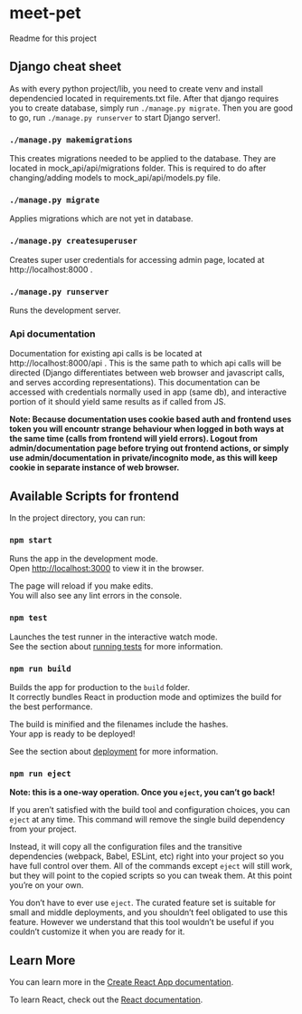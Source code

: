 # meet-pet

Readme for this project

## Django cheat sheet

As with every python project/lib, you need to create venv and install dependencied located in requirements.txt file.
After that django requires you to create database, simply run `./manage.py migrate`. Then you are good to go, run
`./manage.py runserver` to start Django server!.

### `./manage.py makemigrations`
This creates migrations needed to be applied to the database. They are located in mock_api/api/migrations folder.
This is required to do after changing/adding models to mock_api/api/models.py file.

### `./manage.py migrate`
Applies migrations which are not yet in database.

### `./manage.py createsuperuser`
Creates super user credentials for accessing admin page, located at http://localhost:8000 .

### `./manage.py runserver`
Runs the development server.

### Api documentation
Documentation for existing api calls is be located at http://localhost:8000/api . This is the same path to which
api calls will be directed (Django differentiates between web browser and javascript calls, and serves according representations).
This documentation can be accessed with credentials normally used in app (same db), and interactive portion of it
should yield same results as if called from JS.

**Note: Because documentation uses cookie based auth and frontend uses token you will encountr strange behaviour when logged in
both ways at the same time (calls from frontend will yield errors). Logout from admin/documentation page before trying out frontend
actions, or simply use admin/documentation in private/incognito mode, as this will keep cookie in separate instance of web browser.**


## Available Scripts for frontend

In the project directory, you can run:

### `npm start`

Runs the app in the development mode.\
Open [http://localhost:3000](http://localhost:3000) to view it in the browser.

The page will reload if you make edits.\
You will also see any lint errors in the console.

### `npm test`

Launches the test runner in the interactive watch mode.\
See the section about [running tests](https://facebook.github.io/create-react-app/docs/running-tests) for more information.

### `npm run build`

Builds the app for production to the `build` folder.\
It correctly bundles React in production mode and optimizes the build for the best performance.

The build is minified and the filenames include the hashes.\
Your app is ready to be deployed!

See the section about [deployment](https://facebook.github.io/create-react-app/docs/deployment) for more information.

### `npm run eject`

**Note: this is a one-way operation. Once you `eject`, you can’t go back!**

If you aren’t satisfied with the build tool and configuration choices, you can `eject` at any time. This command will remove the single build dependency from your project.

Instead, it will copy all the configuration files and the transitive dependencies (webpack, Babel, ESLint, etc) right into your project so you have full control over them. All of the commands except `eject` will still work, but they will point to the copied scripts so you can tweak them. At this point you’re on your own.

You don’t have to ever use `eject`. The curated feature set is suitable for small and middle deployments, and you shouldn’t feel obligated to use this feature. However we understand that this tool wouldn’t be useful if you couldn’t customize it when you are ready for it.

## Learn More

You can learn more in the [Create React App documentation](https://facebook.github.io/create-react-app/docs/getting-started).

To learn React, check out the [React documentation](https://reactjs.org/).
